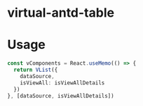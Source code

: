 # virtual-antd-table

# Usage

```typescript
const vComponents = React.useMemo(() => {
  return VList({
    dataSource,
    isViewAll: isViewAllDetails
  })
}, [dataSource, isViewAllDetails])
```
